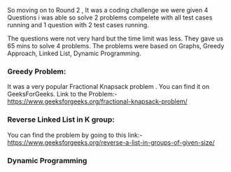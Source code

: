 So moving on to Round 2 , It was a coding challenge we were given 4 Questions i was able so solve 2 problems compelete with all test cases running and 1 question with 2 test cases running.

The questions were not very hard but the time limit was less. They gave us 65 mins to solve 4 problems.
The problems were based on Graphs, Greedy Approach, Linked List, Dynamic Programming.
### Greedy Problem:
It was a very popular Fractional Knapsack problem . You can find it on GeeksForGeeks. Link to the Problem:- https://www.geeksforgeeks.org/fractional-knapsack-problem/

### Reverse Linked List in K group:
You can find the problem by going to this link:- https://www.geeksforgeeks.org/reverse-a-list-in-groups-of-given-size/

### Dynamic Programming



